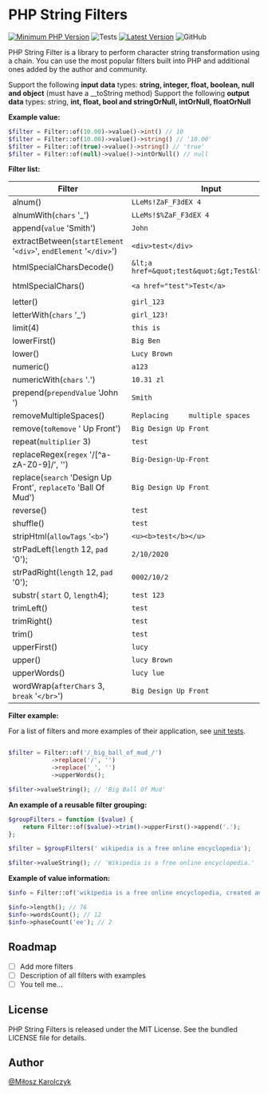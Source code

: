 # PHP String Filters
[![Minimum PHP Version](https://img.shields.io/badge/php-%3E%3D%207.3-8892BF.svg)](https://php.net/)
![Tests](https://github.com/php-filter/string-filter/workflows/Testing/badge.svg?=1.x)
[![Latest Version](https://img.shields.io/github/tag/php-filter/string-filter.svg)](https://github.com/php-filter/string-filter/releases)
![GitHub](https://img.shields.io/github/license/php-filter/string-filter.svg)

PHP String Filter is a library to perform character string transformation using a chain. You can use the most popular filters built into PHP and additional ones added by the author and community.

Support the following **input data** types: **string, integer, float, boolean, null and object** (must have a __toString method)
Support the following **output data** types: string, **int, float, bool and stringOrNull, intOrNull, floatOrNull**

**Example value:**

```php
$filter = Filter::of(10.00)->value()->int() // 10
$filter = Filter::of(10.00)->value()->string() // '10.00'
$filter = Filter::of(true)->value()->string() // 'true'
$filter = Filter::of(null)->value()->intOrNull() // null
```

**Filter list:**

| Filter                                                       | Input                                           | Output                                          |
| ------------------------------------------------------------ | ----------------------------------------------- | ----------------------------------------------- |
| alnum()                                                      | `LLeMs!ZaF_F3dEX 4`                             | `LLeMsZaFF3dEX4`                                |
| alnumWith(`chars` '_')                                       | `LLeMs!$%ZaF_F3dEX 4`                           | `LLeMsZaF_F3dEX4`                               |
| append(`value` 'Smith')                                      | `John`                                          | `JohnSmith`                                     |
| extractBetween(`startElement` '`<div>`', `endElement` '`</div>`') | `<div>test</div>`                               | `test`                                          |
| htmlSpecialCharsDecode()                                     | `&lt;a href=&quot;test&quot;&gt;Test&lt;/a&gt;` | `<a href="test">Test</a>`                       |
| htmlSpecialChars()                                           | `<a href="test">Test</a>`                       | `&lt;a href=&quot;test&quot;&gt;Test&lt;/a&gt;` |
| letter()                                                     | `girl_123`                                      | `girl`                                          |
| letterWith(`chars` '_')                                      | `girl_123!`                                     | `girl_`                                         |
| limit(4)                                                     | `this is`                                       | `this`                                          |
| lowerFirst()                                                 | `Big Ben`                                       | `big Ben`                                       |
| lower()                                                      | `Lucy Brown`                                    | `lucy brown`                                    |
| numeric()                                                    | `a123`                                          | `123`                                           |
| numericWith(`chars` '.')                                     | `10.31 zl`                                      | `10.31`                                         |
| prepend(`prependValue` 'John ')                              | `Smith`                                         | `JohnSmith`                                     |
| removeMultipleSpaces()                                       | `Replacing     multiple spaces`                 | `Replacing multiple spaces`                     |
| remove(`toRemove` ' Up Front')                               | `Big Design Up Front`                           | `Big Design`                                    |
| repeat(`multiplier` 3)                                       | `test`                                          | `testtesttest`                                  |
| replaceRegex(`regex` '/[^a-zA-Z0-9]/', '')                   | `Big-Design-Up-Front`                           | `BigDesignUpFront`                              |
| replace(`search` 'Design Up Front', `replaceTo` 'Ball Of Mud') | `Big Design Up Front`                           | `Big Ball Of Mud`                               |
| reverse()                                                    | `test`                                          | `tset`                                          |
| shuffle()                                                    | `test`                                          | `tset`                                          |
| stripHtml(`allowTags` '`<b>`')                               | `<u><b>test</b></u>`                            | `dsadsa`                                        |
| strPadLeft(`length` 12, `pad` '0');                          | `2/10/2020`                                     | `0002/10/2020`                                  |
| strPadRight(`length` 12, `pad` '0');                         | `0002/10/2`                                     | `0002/10/2000`                                  |
| substr( `start` 0, `length`4);                               | `test 123`                                      | `test`                                          |
| trimLeft()                                                   | ` test `                                        | `test `                                         |
| trimRight()                                                  | ` test `                                        | ` test`                                         |
| trim()                                                       | ` test `                                        | `test`                                          |
| upperFirst()                                                 | `lucy`                                          | `Lucy`                                          |
| upper()                                                      | `lucy Brown`                                    | `LUCY BROWN`                                    |
| upperWords()                                                 | `lucy lue`                                      | `Lucy Lue`                                      |
| wordWrap(`afterChars` 3, `break` '`</br>`')                  | `Big Design Up Front`                           | `Big</br>Design</br>Up</br>Front`               |

**Filter example:**

For a list of filters and more examples of their application, see [unit tests](https://github.com/php-filter/string-filter/tree/main/tests/Filters).

```php

$filter = Filter::of('/_big_ball_of_mud_/')
            ->replace('/', '')
            ->replace('_', '')
            ->upperWords();

$filter->valueString(); // 'Big Ball Of Mud'
```

**An example of a reusable filter grouping:**

```php
$groupFilters = function ($value) {
	return Filter::of($value)->trim()->upperFirst()->append('.');
};

$filter = $groupFilters(' wikipedia is a free online encyclopedia');

$filter->valueString(); // 'Wikipedia is a free online encyclopedia.'

```

**Example of value information:**

```php
$info = Filter::of('wikipedia is a free online encyclopedia, created and edited by by volunteers')->info();

$info->length(); // 76
$info->wordsCount(); // 12
$info->phaseCount('ee'); // 2
```

## Roadmap

- [ ] Add more filters
- [ ] Description of all filters with examples
- [ ] You tell me...

## License

PHP String Filters is released under the MIT License. See the bundled LICENSE file for details.

## Author

[@Miłosz Karolczyk](https://www.linkedin.com/in/milosz-karolczyk/)
